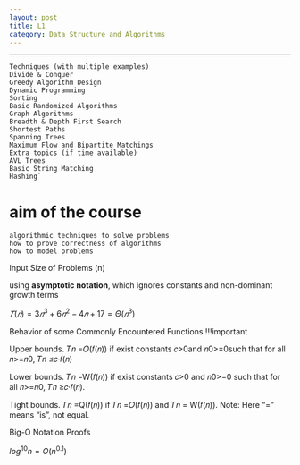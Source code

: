 ```yaml
---
layout: post
title: L1
category: Data Structure and Algorithms
---
```




---   

    Techniques (with multiple examples)
    Divide & Conquer
    Greedy Algorithm Design
    Dynamic Programming
    Sorting
    Basic Randomized Algorithms
    Graph Algorithms
    Breadth & Depth First Search
    Shortest Paths
    Spanning Trees
    Maximum Flow and Bipartite Matchings
    Extra topics (if time available)
    AVL Trees
    Basic String Matching
    Hashing`

# aim of the course
    algorithmic techniques to solve problems
    how to prove correctness of algorithms
    how to model problems

Input Size of Problems (n)

using **asymptotic notation**, which ignores constants and non-dominant 
growth terms

$𝑇(𝑛) =3𝑛^3 +6𝑛^2 −4𝑛+17=Θ(𝑛^3)$

Behavior of some Commonly Encountered Functions
!!!important

Upper bounds.  𝑇𝑛 =𝑂(𝑓(𝑛))
 if exist constants 𝑐>0and 𝑛0>=0such that for all 𝑛>=𝑛0,  𝑇𝑛 ≤𝑐·𝑓(𝑛)

Lower bounds.  𝑇𝑛 =W(𝑓(𝑛)) 
if exist constants 𝑐>0 and 𝑛0>=0 such that for all 𝑛>=𝑛0, 𝑇𝑛 ≥𝑐·𝑓(𝑛).

Tight bounds.  𝑇𝑛 =Q(𝑓(𝑛)) 
if 𝑇𝑛 =𝑂(𝑓(𝑛))	and 𝑇𝑛 =	W(𝑓(𝑛)).
 Note: Here “=” means “is”, not equal.

Big-O Notation Proofs

$log^{10}n=O(n^{0.1})$